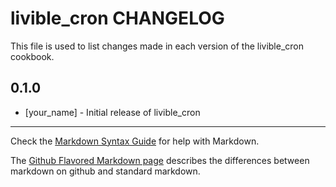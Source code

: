 livible_cron CHANGELOG
======================

This file is used to list changes made in each version of the livible_cron cookbook.

0.1.0
-----
- [your_name] - Initial release of livible_cron

- - -
Check the [Markdown Syntax Guide](http://daringfireball.net/projects/markdown/syntax) for help with Markdown.

The [Github Flavored Markdown page](http://github.github.com/github-flavored-markdown/) describes the differences between markdown on github and standard markdown.
